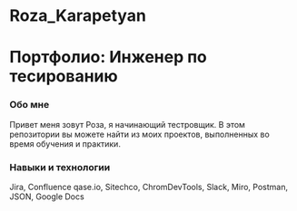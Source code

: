 # Roza_Karapetyan
<h1>Портфолио: Инженер по тесированию </h1>
<h3>Обо мне </h3>
Привет меня зовут Роза, я начинающий тестровщик.
В этом репозитории вы можете найти из моих проектов, выполненных во время обучения и практики.
<h3>Навыки и технологии</h3>
<b></b>Jira, Confluence qase.io, Sitechco, ChromDevTools, Slack, Miro, Postman, JSON, Google Docs</b>
